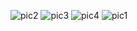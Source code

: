 ![pic2](https://user-images.githubusercontent.com/79946260/124390976-936c9680-dcc4-11eb-922c-39e331083a07.png)
![pic3](https://user-images.githubusercontent.com/79946260/124390977-95365a00-dcc4-11eb-9cf0-45633029d540.png)
![pic4](https://user-images.githubusercontent.com/79946260/124390980-95cef080-dcc4-11eb-9b29-8fabdb15384c.png)
![pic1](https://user-images.githubusercontent.com/79946260/124390981-95cef080-dcc4-11eb-9b08-dece2765db80.png)

